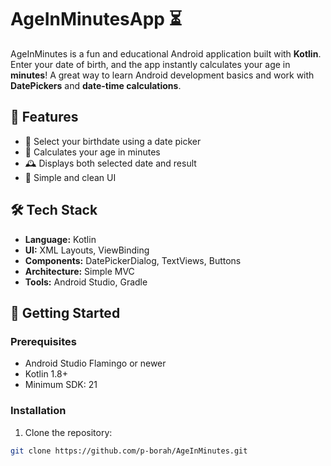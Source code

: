 # AgeInMinutesApp ⏳

AgeInMinutes is a fun and educational Android application built with **Kotlin**. Enter your date of birth, and the app instantly calculates your age in **minutes**! A great way to learn Android development basics and work with **DatePickers** and **date-time calculations**.

## 🎯 Features

- 📅 Select your birthdate using a date picker
- 🧮 Calculates your age in minutes
- 🕰 Displays both selected date and result
- 🎨 Simple and clean UI

## 🛠 Tech Stack

- **Language:** Kotlin
- **UI:** XML Layouts, ViewBinding
- **Components:** DatePickerDialog, TextViews, Buttons
- **Architecture:** Simple MVC
- **Tools:** Android Studio, Gradle

## 🚀 Getting Started

### Prerequisites

- Android Studio Flamingo or newer
- Kotlin 1.8+
- Minimum SDK: 21

### Installation

1. Clone the repository:

```bash
git clone https://github.com/p-borah/AgeInMinutes.git
